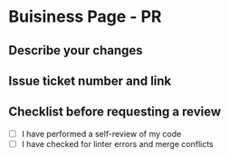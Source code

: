 # Buisiness Page - PR

## Describe your changes

## Issue ticket number and link

## Checklist before requesting a review

- [ ] I have performed a self-review of my code
- [ ] I have checked for linter errors and merge conflicts
